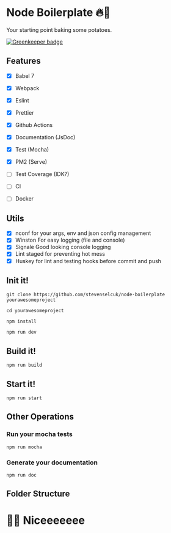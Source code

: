# Node Boilerplate 🔥🥔

Your starting point baking some potatoes.

[![Greenkeeper badge](https://badges.greenkeeper.io/stevenselcuk/node-boilerplate.svg)](https://greenkeeper.io/)

## Features

- [x] Babel 7
- [x] Webpack
- [x] Eslint 
- [x] Prettier
- [X] Github Actions
- [X] Documentation (JsDoc)
- [X] Test (Mocha)
- [X] PM2 (Serve)
- [ ] Test Coverage (IDK?)
- [ ] CI
- [ ] Docker


## Utils

- [x] nconf for your args, env and json config management
- [x] Winston For easy logging (file and console)
- [x] Signale Good looking console logging
- [x] Lint staged for preventing hot mess
- [x] Huskey for lint and testing hooks before commit and push

## Init it!

`git clone https://github.com/stevenselcuk/node-boilerplate yourawesomeproject`

`cd yourawesomeproject`

`npm install`

`npm run dev`

## Build it!

`npm run build`

## Start it!

`npm run start`

## Other Operations

### Run your mocha tests

`npm run mocha`

### Generate your documentation

`npm run doc`


## Folder Structure


# 🙌🏻 Niceeeeeee